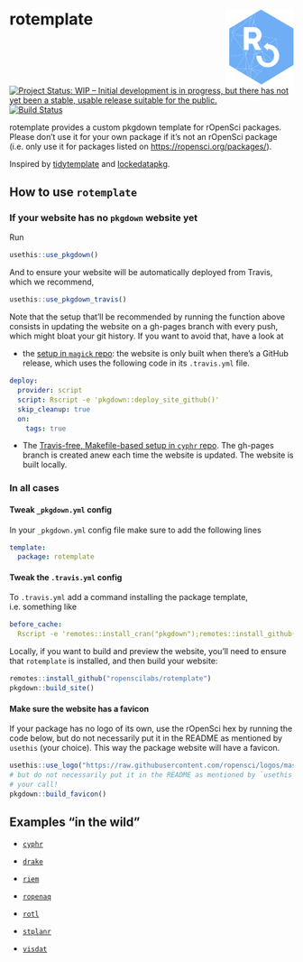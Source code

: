 
<!-- README.md is generated from README.Rmd. Please edit that file -->

# rotemplate <a href='https://ropenscilabs.github.io/rotemplate'><img src='man/figures/logo.png' align="right" height="134.5" /></a>

<!-- badges: start -->

[![Project Status: WIP – Initial development is in progress, but there
has not yet been a stable, usable release suitable for the
public.](https://www.repostatus.org/badges/latest/wip.svg)](https://www.repostatus.org/#wip)
[![Build
Status](https://travis-ci.org/ropensci/rotemplate.svg?branch=master)](https://travis-ci.org/ropensci/rotemplate)
<!-- badges: end -->

rotemplate provides a custom pkgdown template for rOpenSci packages.
Please don’t use it for your own package if it’s not an rOpenSci package
(i.e. only use it for packages listed on
<https://ropensci.org/packages/>).

Inspired by [tidytemplate](https://github.com/tidyverse/tidytemplate/)
and [lockedatapkg](https://github.com/lockedatapublished/lockedatapkg).

## How to use `rotemplate`

### If your website has no `pkgdown` website yet

Run

``` r
usethis::use_pkgdown()
```

And to ensure your website will be automatically deployed from Travis,
which we recommend,

``` r
usethis::use_pkgdown_travis()
```

Note that the setup that’ll be recommended by running the function above
consists in updating the website on a gh-pages branch with every push,
which might bloat your git history. If you want to avoid that, have a
look at

  - the [setup in `magick`
    repo](https://github.com/ropensci/magick/blob/e8895c35df8a985212cc5b094a2aaad7389d029d/.travis.yml#L14):
    the website is only built when there’s a GitHub release, which uses
    the following code in its `.travis.yml` file.

<!-- end list -->

``` yaml
deploy:
  provider: script
  script: Rscript -e 'pkgdown::deploy_site_github()'
  skip_cleanup: true
  on:
    tags: true
```

  - The [Travis-free, Makefile-based setup in `cyphr`
    repo](https://github.com/ropensci/cyphr). The gh-pages branch is
    created anew each time the website is updated. The website is built
    locally.

### In all cases

#### Tweak `_pkgdown.yml` config

In your `_pkgdown.yml` config file make sure to add the following lines

``` yaml
template:
  package: rotemplate
```

#### Tweak the `.travis.yml` config

To `.travis.yml` add a command installing the package template,
i.e. something like

``` yaml
before_cache: 
  Rscript -e 'remotes::install_cran("pkgdown");remotes::install_github("ropenscilabs/rotemplate").'
```

Locally, if you want to build and preview the website, you’ll need to
ensure that `rotemplate` is installed, and then build your website:

``` r
remotes::install_github("ropenscilabs/rotemplate")
pkgdown::build_site()
```

#### Make sure the website has a favicon

If your package has no logo of its own, use the rOpenSci hex by running
the code below, but do not necessarily put it in the README as mentioned
by `usethis` (your choice). This way the package website will have a
favicon.

``` r
usethis::use_logo("https://raw.githubusercontent.com/ropensci/logos/master/stickers/blue_short_hexsticker.png")
# but do not necessarily put it in the README as mentioned by `usethis`,
# your call!
pkgdown::build_favicon()
```

## Examples “in the wild”

  - [`cyphr`](https://ropensci.github.io/cyphr/)

  - [`drake`](https://ropensci.github.io/drake/)

  - [`riem`](https://ropensci.github.io/riem/)

  - [`ropenaq`](https://ropensci.github.io/ropenaq/)

  - [`rotl`](https://ropensci.github.io/rotl/)

  - [`stplanr`](https://ropensci.github.io/stplanr/)

  - [`visdat`](http://visdat.njtierney.com/)
